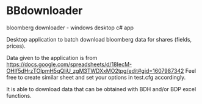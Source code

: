 # BBdownloader
bloomberg downloader - windows desktop c# app

Desktop application to batch download bloomberg data for shares (fields, prices).

Data given to the application is from https://docs.google.com/spreadsheets/d/18IecM-OHIf5dHrzTOlpmH5qQliU_zgM3TWDXxMO2tpg/edit#gid=1607987342
Feel free to create similar sheet and set your options in test.cfg accordingly.

It is able to download data that can be obtained with BDH and/or BDP excel functions.
